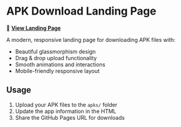 # APK Download Landing Page

🚀 **[View Landing Page](https://comfy-hummingbird-c62907.netlify.app/)**

A modern, responsive landing page for downloading APK files with:
- Beautiful glassmorphism design
- Drag & drop upload functionality  
- Smooth animations and interactions
- Mobile-friendly responsive layout

## Usage
1. Upload your APK files to the `apks/` folder
2. Update the app information in the HTML
3. Share the GitHub Pages URL for downloads
